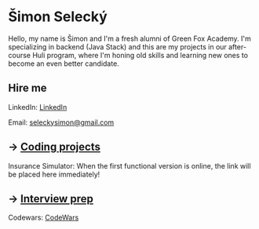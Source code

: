 # Šimon Selecký

Hello, my name is Šimon and I'm a fresh alumni of Green Fox Academy. I'm specializing in backend (Java Stack) and this are my projects in our after-course Huli program, where I'm honing old skills and learning new ones to become an even better candidate.

## Hire me
LinkedIn: [LinkedIn](https://www.linkedin.com/in/simon-selecky/)

Email: seleckysimon@gmail.com

## &rarr; [Coding projects](https://github.com/green-fox-academy/definitions/tree/master/project-phase/huli/coding-projects)
Insurance Simulator: When the first functional version is online, the link will be placed here immediately!

## &rarr; [Interview prep](https://github.com/green-fox-academy/teaching-materials/tree/master/interview)

Codewars: [CodeWars](https://www.codewars.com/users/sS1mon)
